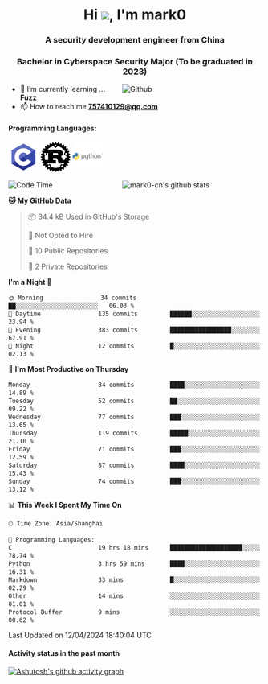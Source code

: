 <h1 align="center">Hi <img src="https://raw.githubusercontent.com/iampavangandhi/iampavangandhi/master/gifs/Hi.gif" width="30px">, I'm mark0</h1>

<h3 align="center">A security development engineer from China</h3>
<h3 align="center">Bachelor in Cyberspace Security Major (To be graduated in 2023)</h3>

<img width="55%" align="right" alt="Github" src="https://raw.githubusercontent.com/onimur/.github/master/.resources/git-header.svg" />

<!-- - 🔭 I’m currently working on **vKarma Webapp** -->
<!-- - 💬 Ask me about ... **Web Develpoment** -->
<!-- - 😄 Employement ... **Open for intern opportunities** -->
<!-- - ⚡ Fun fact ... **Anime**❤ -->
- 🌱 I’m currently learning ... **Fuzz**
- 📫 How to reach me **757410129@qq.com**
<!-- - 📨 Or reach me **757410129@qq.com** -->

<h4>Programming Languages: </h4>
<p align="left">
 <img style="margin: auto;" src="https://raw.githubusercontent.com/sachinverma53121/sachinverma53121/master/icons/c.png" alt=c width="60" height="60"/>
 <img style="margin: auto;" src="https://raw.githubusercontent.com/mark0-cn/blog_img/master/img/202309031232124.png" alt=cplusplus width="60" height="60"/>
 <img style="margin: auto;" src="https://raw.githubusercontent.com/sachinverma53121/sachinverma53121/master/icons/python.png" alt=python width="60" height="60"/>
</p>


<img width="55%" align="right" alt="mark0-cn's github stats" src="https://github-readme-stats.vercel.app/api?username=mark0-cn&show_icons=true&hide_border=true" />

<!--START_SECTION:waka-->
![Code Time](http://img.shields.io/badge/Code%20Time-1%2C876%20hrs%2013%20mins-blue)

**🐱 My GitHub Data** 

> 📦 34.4 kB Used in GitHub's Storage 
 > 
> 🚫 Not Opted to Hire
 > 
> 📜 10 Public Repositories 
 > 
> 🔑 2 Private Repositories 
 > 
**I'm a Night 🦉** 

```text
🌞 Morning                34 commits          ██░░░░░░░░░░░░░░░░░░░░░░░   06.03 % 
🌆 Daytime                135 commits         ██████░░░░░░░░░░░░░░░░░░░   23.94 % 
🌃 Evening                383 commits         █████████████████░░░░░░░░   67.91 % 
🌙 Night                  12 commits          █░░░░░░░░░░░░░░░░░░░░░░░░   02.13 % 
```
📅 **I'm Most Productive on Thursday** 

```text
Monday                   84 commits          ████░░░░░░░░░░░░░░░░░░░░░   14.89 % 
Tuesday                  52 commits          ██░░░░░░░░░░░░░░░░░░░░░░░   09.22 % 
Wednesday                77 commits          ███░░░░░░░░░░░░░░░░░░░░░░   13.65 % 
Thursday                 119 commits         █████░░░░░░░░░░░░░░░░░░░░   21.10 % 
Friday                   71 commits          ███░░░░░░░░░░░░░░░░░░░░░░   12.59 % 
Saturday                 87 commits          ████░░░░░░░░░░░░░░░░░░░░░   15.43 % 
Sunday                   74 commits          ███░░░░░░░░░░░░░░░░░░░░░░   13.12 % 
```


📊 **This Week I Spent My Time On** 

```text
🕑︎ Time Zone: Asia/Shanghai

💬 Programming Languages: 
C                        19 hrs 18 mins      ████████████████████░░░░░   78.74 % 
Python                   3 hrs 59 mins       ████░░░░░░░░░░░░░░░░░░░░░   16.31 % 
Markdown                 33 mins             █░░░░░░░░░░░░░░░░░░░░░░░░   02.29 % 
Other                    14 mins             ░░░░░░░░░░░░░░░░░░░░░░░░░   01.01 % 
Protocol Buffer          9 mins              ░░░░░░░░░░░░░░░░░░░░░░░░░   00.62 % 
```


 Last Updated on 12/04/2024 18:40:04 UTC
<!--END_SECTION:waka-->

<h4>Activity status in the past month</h4>

[![Ashutosh's github activity graph](https://github-readme-activity-graph.vercel.app/graph?username=mark0-cn&theme=dracula)](https://github.com/ashutosh00710/github-readme-activity-graph)

<!--
**mark0-cn/mark0-cn** is a ✨ _special_ ✨ repository because its `README.md` (this file) appears on your GitHub profile.

Here are some ideas to get you started:

- 🔭 I’m currently working on ...
- 🌱 I’m currently learning ...
- 👯 I’m looking to collaborate on ...
- 🤔 I’m looking for help with ...
- 💬 Ask me about ...
- 📫 How to reach me: ...
- 😄 Pronouns: ...
- ⚡ Fun fact: ...
-->
